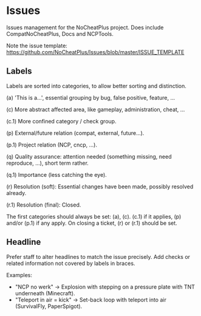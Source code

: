 # Issues

Issues management for the NoCheatPlus project. Does include CompatNoCheatPlus, Docs and NCPTools.

Note the issue template: https://github.com/NoCheatPlus/Issues/blob/master/ISSUE_TEMPLATE

## Labels

Labels are sorted into categories, to allow better sorting and distinction.

(a) 'This is a...', essential grouping by bug, false positive, feature, ...

(c) More abstract affected area, like gameplay, administration, cheat, ...

(c.1) More confined category / check group.

(p) External/future relation (compat, external, future...).

(p.1) Project relation (NCP, cncp, ...).

(q) Quality assurance: attention needed (something missing, need reproduce, ...), short term rather.

(q.1) Importance (less catching the eye).

(r) Resolution (soft): Essential changes have been made, possibly resolved already.

(r.1) Resolution (final): Closed.

The first categories should always be set: (a), (c). (c.1) if it applies, (p) and/or (p.1) if any apply. On closing a ticket, (r) or (r.1) should be set.

## Headline

Prefer staff to alter headlines to match the issue precisely. Add checks or related information not covered by labels in braces.

Examples: 
* "NCP no werk" -> Explosion with stepping on a pressure plate with TNT underneath (Minecraft).
* "Teleport in air = kick" -> Set-back loop with teleport into air (SurvivalFly, PaperSpigot).
